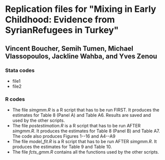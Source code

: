 # Replication files for "Mixing in Early Childhood:  Evidence from SyrianRefugees in Turkey"

## Vincent Boucher, Semih Tumen, Michael Vlassopoulos, Jackline Wahba, and Yves Zenou

### Stata codes
+ file1
+ file2

### R codes
+ The file *simgmm.R* is a R script that has to be run FIRST. It produces the estimates for Table 8 (Panel A) and Table A6. Results are saved and used by the other scripts.
+ The file *postestimation.R* is a R script that has to be run AFTER *simgmm.R*. It produces the estimates for Table 8 (Panel B) and Table A7. The code also produces Figures 1--16 and A4--A9
+ The file *model_fit.R* is a R script that has to be run AFTER *simgmm.R*. It produces the estimates for Table 9 and Table 10.
+ The file *fcts_gmm.R* contains all the functions used by the other scripts.
